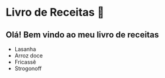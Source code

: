 # Livro de Receitas :book:
## Olá! Bem vindo ao meu livro de receitas 
 - Lasanha
 - Arroz doce
 - Fricassê
 - Strogonoff
